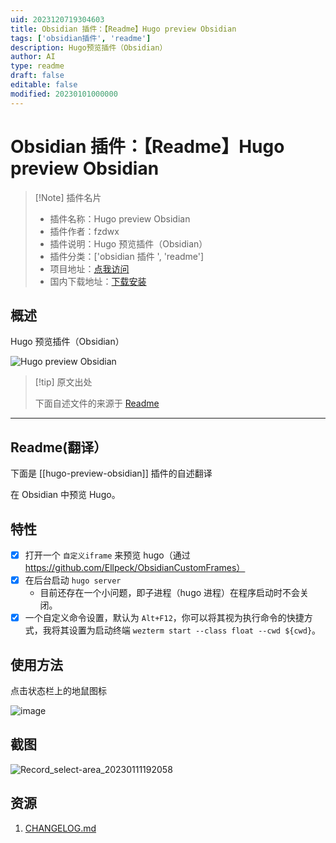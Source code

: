 ```yaml
---
uid: 2023120719304603
title: Obsidian 插件：【Readme】Hugo preview Obsidian
tags: ['obsidian插件', 'readme']
description: Hugo预览插件（Obsidian）
author: AI
type: readme
draft: false
editable: false
modified: 20230101000000
---
```


# Obsidian 插件：【Readme】Hugo preview Obsidian

> [!Note] 插件名片
> - 插件名称：Hugo preview Obsidian
> - 插件作者：fzdwx
> - 插件说明：Hugo 预览插件（Obsidian）
> - 插件分类：['obsidian 插件 ', 'readme']
> - 项目地址：[点我访问](https://github.com/fzdwx/hugo-preview-obsidian)
> - 国内下载地址：[下载安装](https://pkmer.cn/products/plugin/pluginMarket/?hugo-preview-obsidian)

## 概述

Hugo 预览插件（Obsidian）

![Hugo preview Obsidian](https://cdn.pkmer.cn/covers/hugo-preview-obsidian.png!pkmer)

> [!tip] 原文出处
>
>下面自述文件的来源于 [Readme](https://ghproxy.net/https://raw.githubusercontent.com/fzdwx/hugo-preview-obsidian/main/README.md)
>

---

## Readme(翻译）

下面是 [[hugo-preview-obsidian]] 插件的自述翻译

在 Obsidian 中预览 Hugo。

## 特性

- [x] 打开一个 `自定义iframe` 来预览 hugo（通过<https://github.com/Ellpeck/ObsidianCustomFrames）>
- [x] 在后台启动 `hugo server`
	- 目前还存在一个小问题，即子进程（hugo 进程）在程序启动时不会关闭。
- [x] 一个自定义命令设置，默认为 `Alt+F12`，你可以将其视为执行命令的快捷方式，我将其设置为启动终端 `wezterm start --class float --cwd ${cwd}`。

## 使用方法

点击状态栏上的地鼠图标

![image](https://cdn.pkmer.cn/covers/hugo-preview-obsidian_1_0.png!pkmer)

## 截图

![Record_select-area_20230111192058](https://cdn.pkmer.cn/covers/hugo-preview-obsidian_1_1.gif!pkmer)

## 资源

1. [CHANGELOG.md](CHANGELOG.md)



